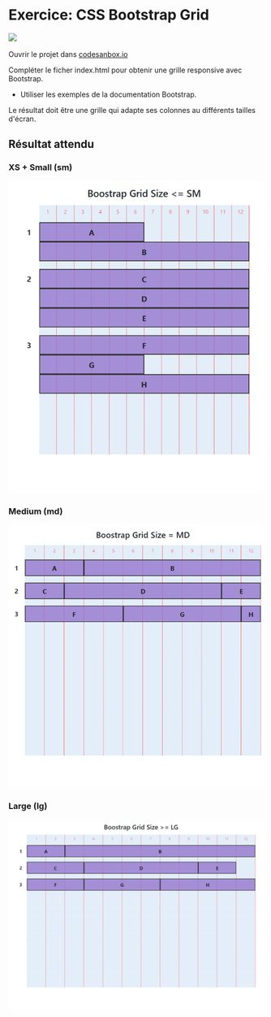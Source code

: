 # Exercice: CSS Bootstrap Grid

[![](https://codesandbox.io/static/img/play-codesandbox.svg)](https://codesandbox.io/s/github/bfritscher/cours-html-exercices/tree/master/CSS_Bootstrap_Grid)

Ouvrir le projet dans [codesanbox.io](https://codesandbox.io/s/github/bfritscher/cours-html-exercices/tree/master/CSS_Bootstrap_Grid)

 Compléter le ficher index.html pour obtenir une grille responsive avec Bootstrap.

- Utiliser les exemples de la documentation Bootstrap.

Le résultat doit être une grille qui adapte ses colonnes au différents tailles d'écran. 

## Résultat attendu
### XS + Small (sm)
![](sm.png)


### Medium (md)
![](md.png)


### Large (lg)
![](lg.png)
